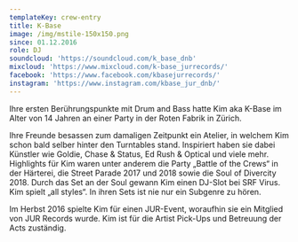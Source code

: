```yaml
---
templateKey: crew-entry
title: K-Base
image: /img/mstile-150x150.png
since: 01.12.2016
role: DJ
soundcloud: 'https://soundcloud.com/k_base_dnb'
mixcloud: 'https://www.mixcloud.com/k-base_jurrecords/'
facebook: 'https://www.facebook.com/kbasejurrecords/'
instagram: 'https://www.instagram.com/kbase_jur_dnb/'
---
```

Ihre ersten Berührungspunkte mit Drum and Bass hatte Kim aka K-Base im Alter von 14 Jahren an einer Party in der Roten Fabrik in Zürich. 

Ihre Freunde besassen zum damaligen Zeitpunkt ein Atelier, in welchem Kim schon bald selber hinter den Turntables stand. Inspiriert haben sie dabei Künstler wie Goldie, Chase & Status, Ed Rush & Optical und viele mehr. Highlights für Kim waren unter anderem die Party „Battle of the Crews“ in der Härterei, die Street Parade 2017 und 2018 sowie die Soul of Divercity 2018. Durch das Set an der Soul gewann Kim einen DJ-Slot bei SRF Virus. Kim spielt „all styles“. In ihren Sets ist nie nur ein Subgenre zu hören.

Im Herbst 2016 spielte Kim für einen JUR-Event, woraufhin sie ein Mitglied von JUR Records wurde. Kim ist für die Artist Pick-Ups und Betreuung der Acts zuständig.
